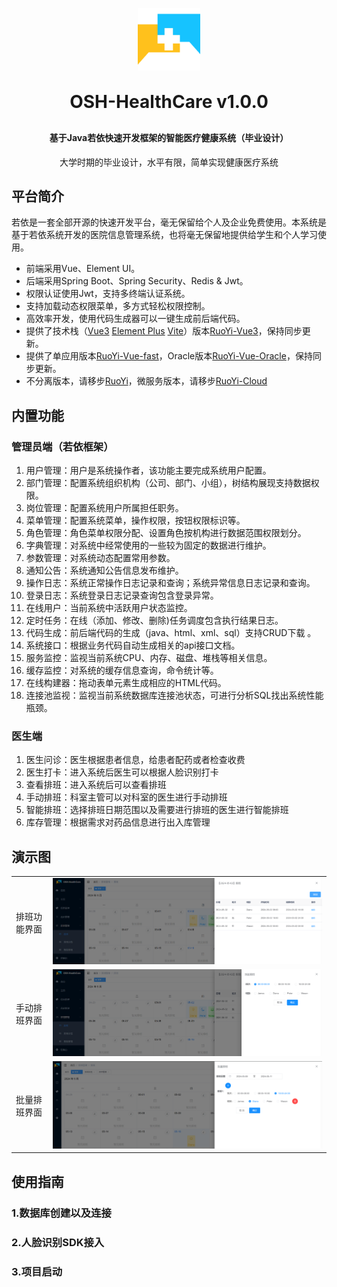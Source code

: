 <p align="center">
	<img alt="logo" src="https://github.com/UltimateWilliamWu/HealthCare-Admin-Doctor/blob/2c2282dba5f7766eea96269dfefd163c996d5cfe/ruoyi-ui/src/assets/logo/logo.png" width="100px" height="100px">
</p>
<h1 align="center" style="margin: 30px 0 30px; font-weight: bold;">OSH-HealthCare v1.0.0</h1>
<h4 align="center">基于Java若依快速开发框架的智能医疗健康系统（毕业设计）</h4>
<p align="center">
    大学时期的毕业设计，水平有限，简单实现健康医疗系统
</p>

## 平台简介

若依是一套全部开源的快速开发平台，毫无保留给个人及企业免费使用。本系统是基于若依系统开发的医院信息管理系统，也将毫无保留地提供给学生和个人学习使用。

* 前端采用Vue、Element UI。
* 后端采用Spring Boot、Spring Security、Redis & Jwt。
* 权限认证使用Jwt，支持多终端认证系统。
* 支持加载动态权限菜单，多方式轻松权限控制。
* 高效率开发，使用代码生成器可以一键生成前后端代码。
* 提供了技术栈（[Vue3](https://v3.cn.vuejs.org) [Element Plus](https://element-plus.org/zh-CN) [Vite](https://cn.vitejs.dev)）版本[RuoYi-Vue3](https://github.com/yangzongzhuan/RuoYi-Vue3)，保持同步更新。
* 提供了单应用版本[RuoYi-Vue-fast](https://github.com/yangzongzhuan/RuoYi-Vue-fast)，Oracle版本[RuoYi-Vue-Oracle](https://github.com/yangzongzhuan/RuoYi-Vue-Oracle)，保持同步更新。
* 不分离版本，请移步[RuoYi](https://gitee.com/y_project/RuoYi)，微服务版本，请移步[RuoYi-Cloud](https://gitee.com/y_project/RuoYi-Cloud)

## 内置功能

### 管理员端（若依框架）
1.  用户管理：用户是系统操作者，该功能主要完成系统用户配置。
2.  部门管理：配置系统组织机构（公司、部门、小组），树结构展现支持数据权限。
3.  岗位管理：配置系统用户所属担任职务。
4.  菜单管理：配置系统菜单，操作权限，按钮权限标识等。
5.  角色管理：角色菜单权限分配、设置角色按机构进行数据范围权限划分。
6.  字典管理：对系统中经常使用的一些较为固定的数据进行维护。
7.  参数管理：对系统动态配置常用参数。
8.  通知公告：系统通知公告信息发布维护。
9.  操作日志：系统正常操作日志记录和查询；系统异常信息日志记录和查询。
10. 登录日志：系统登录日志记录查询包含登录异常。
11. 在线用户：当前系统中活跃用户状态监控。
12. 定时任务：在线（添加、修改、删除)任务调度包含执行结果日志。
13. 代码生成：前后端代码的生成（java、html、xml、sql）支持CRUD下载 。
14. 系统接口：根据业务代码自动生成相关的api接口文档。
15. 服务监控：监视当前系统CPU、内存、磁盘、堆栈等相关信息。
16. 缓存监控：对系统的缓存信息查询，命令统计等。
17. 在线构建器：拖动表单元素生成相应的HTML代码。
18. 连接池监视：监视当前系统数据库连接池状态，可进行分析SQL找出系统性能瓶颈。

### 医生端
1.  医生问诊：医生根据患者信息，给患者配药或者检查收费
2.  医生打卡：进入系统后医生可以根据人脸识别打卡
3.  查看排班：进入系统后可以查看排班
4.  手动排班：科室主管可以对科室的医生进行手动排班
5.  智能排班：选择排班日期范围以及需要进行排班的医生进行智能排班
6.  库存管理：根据需求对药品信息进行出入库管理

## 演示图

<table>
    <tr>
        <td>排班功能界面</td>
        <td> <img src="showImg/img.png" alt="null"> </td>
    </tr>
    <tr>
        <td>手动排班界面</td>
        <td> <img alt="null" src="showImg/img_1.png"></td>
    </tr>
    <tr>
        <td>批量排班界面</td>
        <td> <img alt="null" src="showImg/img_2.png"></td>
    </tr>
</table>

## 使用指南
### 1.数据库创建以及连接
### 2.人脸识别SDK接入
### 3.项目启动
